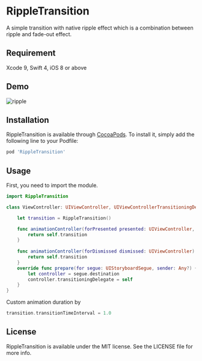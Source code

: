 # RippleTransition

A simple transition with native ripple effect which is a combination between ripple and fade-out effect.

## Requirement
Xcode 9, Swift 4, iOS 8 or above

## Demo
![ripple](https://user-images.githubusercontent.com/19208995/33179797-00a78948-d0ae-11e7-82a7-5c977ea61c5d.gif)

## Installation

RippleTransition is available through [CocoaPods](http://cocoapods.org). To install
it, simply add the following line to your Podfile:

```ruby
pod 'RippleTransition'
```

## Usage
First, you need to import the module.
```swift
import RippleTransition
```
```swift
class ViewController: UIViewController, UIViewControllerTransitioningDelegate {

    let transition = RippleTransition()

    func animationController(forPresented presented: UIViewController, presenting: UIViewController, source: UIViewController) -> UIViewControllerAnimatedTransitioning? {
        return self.transition
    }
    
    func animationController(forDismissed dismissed: UIViewController) -> UIViewControllerAnimatedTransitioning? {
        return self.transition
    }
    override func prepare(for segue: UIStoryboardSegue, sender: Any?) {
        let controller = segue.destination
        controller.transitioningDelegate = self
    }
}
```
Custom animation duration by 
```swift
transition.transitionTimeInterval = 1.0
```
## License

RippleTransition is available under the MIT license. See the LICENSE file for more info.
